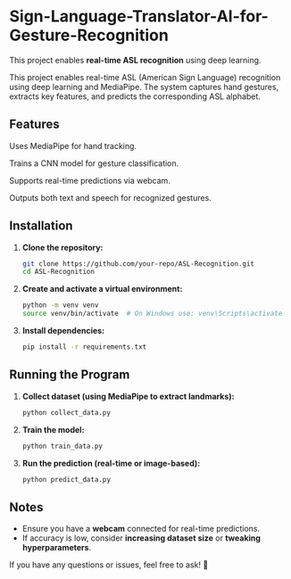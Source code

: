# Sign-Language-Translator-AI-for-Gesture-Recognition

This project enables **real-time ASL recognition** using deep learning.

This project enables real-time ASL (American Sign Language) recognition using deep learning and MediaPipe. The system captures hand gestures, extracts key features, and predicts the corresponding ASL alphabet.

## Features

Uses MediaPipe for hand tracking.

Trains a CNN model for gesture classification.

Supports real-time predictions via webcam.

Outputs both text and speech for recognized gestures.

## Installation

1. **Clone the repository:**
   ```sh
   git clone https://github.com/your-repo/ASL-Recognition.git
   cd ASL-Recognition
   ```

2. **Create and activate a virtual environment:**
   ```sh
   python -m venv venv
   source venv/bin/activate  # On Windows use: venv\Scripts\activate
   ```

3. **Install dependencies:**
   ```sh
   pip install -r requirements.txt
   ```

## Running the Program

1. **Collect dataset (using MediaPipe to extract landmarks):**
   ```sh
   python collect_data.py
   ```

2. **Train the model:**
   ```sh
   python train_data.py
   ```

3. **Run the prediction (real-time or image-based):**
   ```sh
   python predict_data.py
   ```

## Notes

- Ensure you have a **webcam** connected for real-time predictions.
- If accuracy is low, consider **increasing dataset size** or **tweaking hyperparameters**.

If you have any questions or issues, feel free to ask! 🚀

